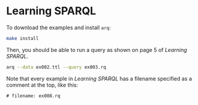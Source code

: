 # Learning SPARQL

To download the examples and install `arq`:

```sh
make install
```

Then, you should be able to run a query as shown on page 5 of *Learning SPARQL*.

```sh
arq --data ex002.ttl --query ex003.rq
```

Note that every example in *Learning SPARQL* has a filename specified
as a comment at the top, like this:

```rq
# filename: ex008.rq
```
